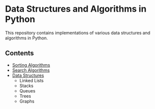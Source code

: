 

# Data Structures and Algorithms in Python

This repository contains implementations of various data structures and algorithms in Python.

## Contents

- [Sorting Algorithms](path/to/sorting/algorithms)
- [Search Algorithms](path/to/search/algorithms)
- [Data Structures](path/to/data/structures)
  - Linked Lists
  - Stacks
  - Queues
  - Trees
  - Graphs


